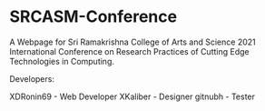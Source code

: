 # SRCASM-Conference

A Webpage for Sri Ramakrishna College of Arts and Science 2021 International Conference on Research Practices of Cutting Edge Technologies in Computing.

Developers: 

XDRonin69 - Web Developer
XKaliber - Designer
gitnubh - Tester
